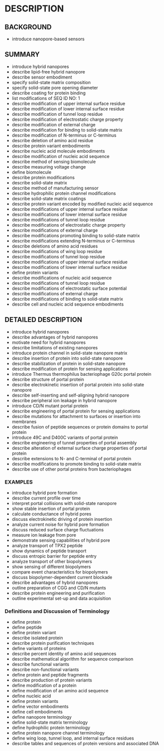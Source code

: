 # DESCRIPTION

## BACKGROUND

- introduce nanopore-based sensors

## SUMMARY

- introduce hybrid nanopores
- describe lipid-free hybrid nanopore
- describe sensor embodiment
- specify solid-state matrix composition
- specify solid-state pore opening diameter
- describe coating for protein binding
- list modifications of SEQ ID NO: 1
- describe modification of upper internal surface residue
- describe modification of lower internal surface residue
- describe modification of tunnel loop residue
- describe modification of electrostatic charge property
- describe modification of external charge
- describe modification for binding to solid-state matrix
- describe modification of N-terminus or C-terminus
- describe deletion of amino acid residue
- describe protein variant embodiments
- describe nucleic acid molecule embodiments
- describe modification of nucleic acid sequence
- describe method of sensing biomolecule
- describe measuring voltage change
- define biomolecule
- describe protein modifications
- describe solid-state matrix
- describe method of manufacturing sensor
- describe hydrophilic protein channel modifications
- describe solid-state matrix coatings
- describe protein variant encoded by modified nucleic acid sequence
- describe modifications of upper internal surface residue
- describe modifications of lower internal surface residue
- describe modifications of tunnel loop residue
- describe modifications of electrostatic charge property
- describe modifications of external charge
- describe modifications promoting binding to solid-state matrix
- describe modifications extending N-terminus or C-terminus
- describe deletions of amino acid residues
- describe modifications of wing loop residue
- describe modifications of tunnel loop residue
- describe modifications of upper internal surface residue
- describe modifications of lower internal surface residue
- define protein variants
- describe modifications of nucleic acid sequence
- describe modifications of tunnel loop residue
- describe modifications of electrostatic surface potential
- describe modifications of external charge
- describe modifications of binding to solid-state matrix
- describe cell and nucleic acid sequence embodiments

## DETAILED DESCRIPTION

- introduce hybrid nanopores
- describe advantages of hybrid nanopores
- motivate need for hybrid nanopores
- describe limitations of existing nanopores
- introduce protein channel in solid-state nanopore matrix
- describe insertion of protein into solid-state nanopore
- describe stabilization of protein in solid-state nanopore
- describe modification of protein for sensing applications
- introduce Thermus thermophilus bacteriophage G20c portal protein
- describe structure of portal protein
- describe electrokinetic insertion of portal protein into solid-state nanopore
- describe self-inserting and self-aligning hybrid nanopore
- describe peripheral ion leakage in hybrid nanopore
- introduce CD/N mutant portal protein
- describe engineering of portal protein for sensing applications
- describe mutations for attachment to surfaces or insertion into membranes
- describe fusion of peptide sequences or protein domains to portal protein
- introduce 49C and D400C variants of portal protein
- describe engineering of tunnel properties of portal assembly
- describe alteration of external surface charge properties of portal protein
- describe extensions to N- and C-terminal of portal protein
- describe modifications to promote binding to solid-state matrix
- describe use of other portal proteins from bacteriophages

### EXAMPLES

- introduce hybrid pore formation
- describe current profile over time
- interpret portal collisions with solid-state nanopore
- show stable insertion of portal protein
- calculate conductance of hybrid pores
- discuss electrokinetic driving of protein insertion
- analyze current noise for hybrid pore formation
- discuss reduced surface charge fluctuations
- measure ion leakage from pore
- demonstrate sensing capabilities of hybrid pore
- analyze transport of TPX2 peptide
- show dynamics of peptide transport
- discuss entropic barrier for peptide entry
- analyze transport of other biopolymers
- show sensing of different biopolymers
- compare event characteristics for biopolymers
- discuss biopolymer-dependent current blockade
- describe advantages of hybrid nanopores
- outline preparation of CGG and CD/N mutants
- describe protein engineering and purification
- outline experimental set-up and data acquisition

### Definitions and Discussion of Terminology

- define protein
- define peptide
- define protein variant
- describe isolated protein
- describe protein purification techniques
- define variants of proteins
- describe percent identity of amino acid sequences
- describe mathematical algorithm for sequence comparison
- describe functional variants
- describe non-functional variants
- define protein and peptide fragments
- describe production of protein variants
- define modification of a protein
- define modification of an amino acid sequence
- define nucleic acid
- define protein variants
- define vector embodiments
- define cell embodiments
- define nanopore terminology
- define solid-state matrix terminology
- define hydrophilic protein terminology
- define protein nanopore channel terminology
- define wing loop, tunnel loop, and internal surface residues
- describe tables and sequences of protein versions and associated DNA

